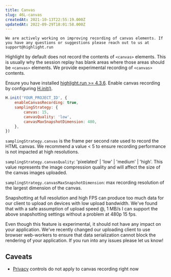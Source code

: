 ```yaml
---
title: Canvas
slug: 46L-canvas
createdAt: 2021-10-13T22:55:19.000Z
updatedAt: 2022-09-29T18:01:58.000Z
---
```


```hint
We are actively working on improving recording of canvas elements. If you have any questions or suggestions please reach out to us at support@highlight.run
```

Highlight by default does not record the contents of `<canvas>` elements. This is usually why the session replay has blank areas where those areas should be `<canvas>` elements. We provide experimental recording of `<canvas>` contents.

Ensure you have installed [highlight.run >= 4.3.6](https://www.npmjs.com/package/highlight.run/v/4.3.6). Enable canvas recording by configuring [H.init()](/sdk/client#Hinit).

```javascript
H.init('YOUR_PROJECT_ID', {
	enableCanvasRecording: true,
	samplingStrategy: {
		canvas: 15,
		canvasQuality: 'low',
		canvasMaxSnapshotDimension: 480,
	},
})
```

`samplingStrategy.canvas` is the frame per second rate used to record the HTML canvas. We recommend a value < 5 to ensure recording performance is not impacted at high resolutions.

`samplingStrategy.canvasQuality`: 'pixelated' | 'low' | 'medium' | 'high'. This value represents the image compression quality and will affect the size of the canvas images uploaded.

`samplingStrategy.canvasMaxSnapshotDimension`: max recording resolution of the largest dimension of the canvas.

Snapshotting at full resolution and high FPS can produce too much data for our client to upload on devices with low upload bandwidth. We've found that with a safe assumption of upload speed @, 1 MB/s I can support the above snapshotting settings without a problem at 480p 15 fps.

Even though this feature is experimental, it should not have any impact on your application. We've recently changed our uploading client to use browser web-workers to ensure that data serialization cannot block the rendering of your application. If you run into any issues please let us know!

## Caveats

-   [Privacy](/session-replay/privacy) controls do not apply to canvas recording right now
